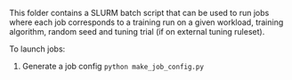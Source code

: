 This folder contains a SLURM batch script that can be used to run jobs where each job corresponds to a training run on a given workload, training algorithm, random seed and tuning trial (if on external tuning ruleset).

To launch jobs:
1) Generate a job config
`python make_job_config.py`